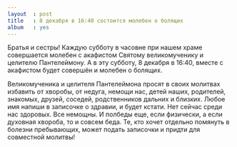 ```yaml
---
layout  : post
title   : 8 декабря в 16:40 состоится молебен о болящих 
album   : yes
---
```

Братья и сестры! Каждую субботу в часовне при нашем храме совершается молебен с акафистом Святому великомученику и целителю Пантелеймону. А в эту субботу, 8 декабря в 16:40, вместе с акафистом будет совершён и молебен о болящих. 

Великомученика и целителя Пантелеймона просят в своих молитвах избавить от хворобы, от недуга, немощи нас, детей наших, родителей, знакомых, друзей, соседей, родственников дальних и близких. Любое имя напиши в записочке о здравии, и будет кстати. Нет сейчас среди нас здоровых. Все немощны. И полбеды еще, если физически, а если духовная хвороба, то и совсем беда.
Те, кто хочет отдельно помянуть в болезни пребывающих, может подать записочки и придти для совместной молитвы!
